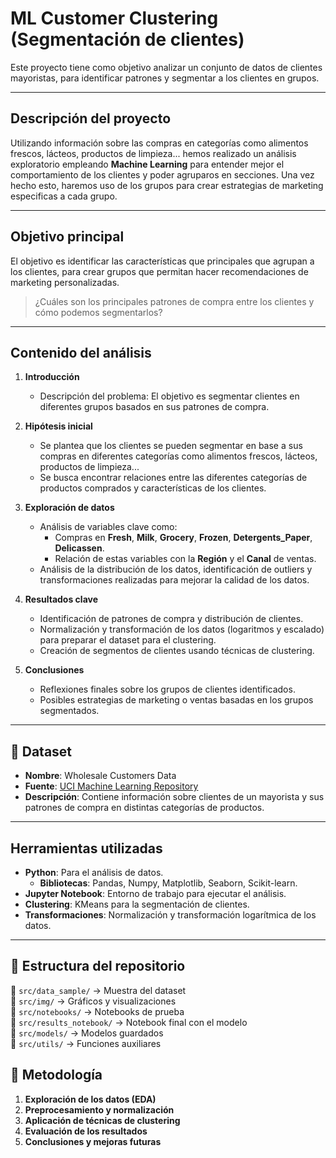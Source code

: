#  ML Customer Clustering  (Segmentación de clientes)

Este proyecto tiene como objetivo analizar un conjunto de datos de clientes mayoristas, para identificar patrones y segmentar a los clientes en grupos. 

---

## **Descripción del proyecto**
Utilizando información sobre las compras en categorías como alimentos frescos, lácteos, productos de limpieza... hemos realizado un análisis exploratorio empleando **Machine Learning** para entender mejor el comportamiento de los clientes y poder agruparos en secciones. Una vez hecho esto, haremos uso de los grupos para crear estrategias de marketing especificas a cada grupo. 

---

## **Objetivo principal**
El objetivo es identificar las características que principales que agrupan a los clientes, para crear grupos que permitan hacer recomendaciones de marketing personalizadas.

> ¿Cuáles son los principales patrones de compra entre los clientes y cómo podemos segmentarlos?

---

## **Contenido del análisis**

1. **Introducción**
   - Descripción del problema: El objetivo es segmentar clientes en diferentes grupos basados en sus patrones de compra.

2. **Hipótesis inicial**
   - Se plantea que los clientes se pueden segmentar en base a  sus compras en diferentes categorías como alimentos frescos, lácteos, productos de limpieza...
   - Se busca encontrar relaciones entre las diferentes categorías de productos comprados y características de los clientes.

3. **Exploración de datos**
   - Análisis de variables clave como:
     - Compras en **Fresh**, **Milk**, **Grocery**, **Frozen**, **Detergents_Paper**, **Delicassen**.
     - Relación de estas variables con la **Región** y el **Canal** de ventas.
   - Análisis de la distribución de los datos, identificación de outliers y transformaciones realizadas para mejorar la calidad de los datos.
   
4. **Resultados clave**
   - Identificación de patrones de compra y distribución de clientes.
   - Normalización y transformación de los datos (logaritmos y escalado) para preparar el dataset para el clustering.
   - Creación de segmentos de clientes usando técnicas de clustering.

5. **Conclusiones**
   - Reflexiones finales sobre los grupos de clientes identificados.
   - Posibles estrategias de marketing o ventas basadas en los grupos segmentados.

---

## 📌 Dataset  
- **Nombre**: Wholesale Customers Data  
- **Fuente**: [UCI Machine Learning Repository](https://archive.ics.uci.edu/ml/datasets/wholesale+customers)  
- **Descripción**: Contiene información sobre clientes de un mayorista y sus patrones de compra en distintas categorías de productos.  

---

## **Herramientas utilizadas**
- **Python**: Para el análisis de datos.
   - **Bibliotecas**: Pandas, Numpy, Matplotlib, Seaborn, Scikit-learn.
- **Jupyter Notebook**: Entorno de trabajo para ejecutar el análisis.
- **Clustering**: KMeans para la segmentación de clientes.
- **Transformaciones**: Normalización y transformación logarítmica de los datos.

---

## 📂 Estructura del repositorio  
📁 `src/data_sample/` → Muestra del dataset  
📁 `src/img/` → Gráficos y visualizaciones  
📁 `src/notebooks/` → Notebooks de prueba  
📁 `src/results_notebook/` → Notebook final con el modelo  
📁 `src/models/` → Modelos guardados  
📁 `src/utils/` → Funciones auxiliares  

## 🚀 Metodología  
1. **Exploración de los datos (EDA)**  
2. **Preprocesamiento y normalización**  
3. **Aplicación de técnicas de clustering**  
4. **Evaluación de los resultados**  
5. **Conclusiones y mejoras futuras**  


